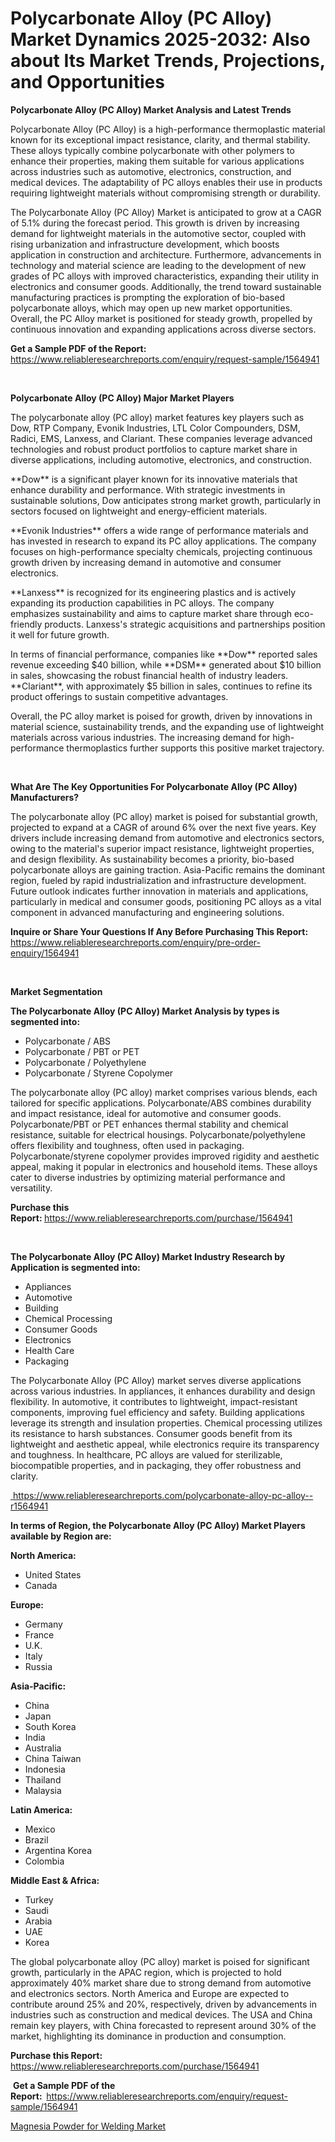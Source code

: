 <p><h1>Polycarbonate Alloy (PC Alloy) Market Dynamics 2025-2032: Also about Its Market Trends, Projections, and Opportunities</h1></p><p><strong>Polycarbonate Alloy (PC Alloy) Market Analysis and Latest Trends</strong></p>
<p><p>Polycarbonate Alloy (PC Alloy) is a high-performance thermoplastic material known for its exceptional impact resistance, clarity, and thermal stability. These alloys typically combine polycarbonate with other polymers to enhance their properties, making them suitable for various applications across industries such as automotive, electronics, construction, and medical devices. The adaptability of PC alloys enables their use in products requiring lightweight materials without compromising strength or durability.</p><p>The Polycarbonate Alloy (PC Alloy) Market is anticipated to grow at a CAGR of 5.1% during the forecast period. This growth is driven by increasing demand for lightweight materials in the automotive sector, coupled with rising urbanization and infrastructure development, which boosts application in construction and architecture. Furthermore, advancements in technology and material science are leading to the development of new grades of PC alloys with improved characteristics, expanding their utility in electronics and consumer goods. Additionally, the trend toward sustainable manufacturing practices is prompting the exploration of bio-based polycarbonate alloys, which may open up new market opportunities. Overall, the PC Alloy market is positioned for steady growth, propelled by continuous innovation and expanding applications across diverse sectors.</p></p>
<p><strong>Get a Sample PDF of the Report:&nbsp;</strong> <a href="https://www.reliableresearchreports.com/enquiry/request-sample/1564941?utm_campaign=1720&utm_medium=2&utm_source=Github&utm_content=ia&utm_term=02042025&utm_id=polycarbonate-alloy-pc-alloy">https://www.reliableresearchreports.com/enquiry/request-sample/1564941</a></p>
<p>&nbsp;</p>
<p><strong>Polycarbonate Alloy (PC Alloy) Major Market Players</strong></p>
<p><p>The polycarbonate alloy (PC alloy) market features key players such as Dow, RTP Company, Evonik Industries, LTL Color Compounders, DSM, Radici, EMS, Lanxess, and Clariant. These companies leverage advanced technologies and robust product portfolios to capture market share in diverse applications, including automotive, electronics, and construction.</p><p>**Dow** is a significant player known for its innovative materials that enhance durability and performance. With strategic investments in sustainable solutions, Dow anticipates strong market growth, particularly in sectors focused on lightweight and energy-efficient materials. </p><p>**Evonik Industries** offers a wide range of performance materials and has invested in research to expand its PC alloy applications. The company focuses on high-performance specialty chemicals, projecting continuous growth driven by increasing demand in automotive and consumer electronics.</p><p>**Lanxess** is recognized for its engineering plastics and is actively expanding its production capabilities in PC alloys. The company emphasizes sustainability and aims to capture market share through eco-friendly products. Lanxess's strategic acquisitions and partnerships position it well for future growth.</p><p>In terms of financial performance, companies like **Dow** reported sales revenue exceeding $40 billion, while **DSM** generated about $10 billion in sales, showcasing the robust financial health of industry leaders. **Clariant**, with approximately $5 billion in sales, continues to refine its product offerings to sustain competitive advantages.</p><p>Overall, the PC alloy market is poised for growth, driven by innovations in material science, sustainability trends, and the expanding use of lightweight materials across various industries. The increasing demand for high-performance thermoplastics further supports this positive market trajectory.</p></p>
<p>&nbsp;</p>
<p><strong>What Are The Key Opportunities For Polycarbonate Alloy (PC Alloy) Manufacturers?</strong></p>
<p><p>The polycarbonate alloy (PC alloy) market is poised for substantial growth, projected to expand at a CAGR of around 6% over the next five years. Key drivers include increasing demand from automotive and electronics sectors, owing to the material's superior impact resistance, lightweight properties, and design flexibility. As sustainability becomes a priority, bio-based polycarbonate alloys are gaining traction. Asia-Pacific remains the dominant region, fueled by rapid industrialization and infrastructure development. Future outlook indicates further innovation in materials and applications, particularly in medical and consumer goods, positioning PC alloys as a vital component in advanced manufacturing and engineering solutions.</p></p>
<p><strong>Inquire or Share Your Questions If Any Before Purchasing This Report:</strong> <a href="https://www.reliableresearchreports.com/enquiry/pre-order-enquiry/1564941?utm_campaign=1720&utm_medium=2&utm_source=Github&utm_content=ia&utm_term=02042025&utm_id=polycarbonate-alloy-pc-alloy">https://www.reliableresearchreports.com/enquiry/pre-order-enquiry/1564941</a></p>
<p>&nbsp;</p>
<p><strong>Market Segmentation</strong></p>
<p><strong>The Polycarbonate Alloy (PC Alloy) Market Analysis by types is segmented into:</strong></p>
<p><ul><li>Polycarbonate / ABS</li><li>Polycarbonate / PBT or PET</li><li>Polycarbonate / Polyethylene</li><li>Polycarbonate / Styrene Copolymer</li></ul></p>
<p><p>The polycarbonate alloy (PC alloy) market comprises various blends, each tailored for specific applications. Polycarbonate/ABS combines durability and impact resistance, ideal for automotive and consumer goods. Polycarbonate/PBT or PET enhances thermal stability and chemical resistance, suitable for electrical housings. Polycarbonate/polyethylene offers flexibility and toughness, often used in packaging. Polycarbonate/styrene copolymer provides improved rigidity and aesthetic appeal, making it popular in electronics and household items. These alloys cater to diverse industries by optimizing material performance and versatility.</p></p>
<p><strong>Purchase this Report:&nbsp;</strong><a href="https://www.reliableresearchreports.com/purchase/1564941?utm_campaign=1720&utm_medium=2&utm_source=Github&utm_content=ia&utm_term=02042025&utm_id=polycarbonate-alloy-pc-alloy">https://www.reliableresearchreports.com/purchase/1564941</a></p>
<p>&nbsp;</p>
<p><strong>The Polycarbonate Alloy (PC Alloy) Market Industry Research by Application is segmented into:</strong></p>
<p><ul><li>Appliances</li><li>Automotive</li><li>Building</li><li>Chemical Processing</li><li>Consumer Goods</li><li>Electronics</li><li>Health Care</li><li>Packaging</li></ul></p>
<p><p>The Polycarbonate Alloy (PC Alloy) market serves diverse applications across various industries. In appliances, it enhances durability and design flexibility. In automotive, it contributes to lightweight, impact-resistant components, improving fuel efficiency and safety. Building applications leverage its strength and insulation properties. Chemical processing utilizes its resistance to harsh substances. Consumer goods benefit from its lightweight and aesthetic appeal, while electronics require its transparency and toughness. In healthcare, PC alloys are valued for sterilizable, biocompatible properties, and in packaging, they offer robustness and clarity.</p></p>
<p><a href="https://www.reliableresearchreports.com/polycarbonate-alloy-pc-alloy--r1564941?utm_campaign=1720&utm_medium=2&utm_source=Github&utm_content=ia&utm_term=02042025&utm_id=polycarbonate-alloy-pc-alloy">&nbsp;https://www.reliableresearchreports.com/polycarbonate-alloy-pc-alloy--r1564941</a></p>
<p><strong>In terms of Region, the Polycarbonate Alloy (PC Alloy) Market Players available by Region are:</strong></p>
<p>
    <p> <strong> North America: </strong>
        <ul>
            <li>United States</li>
            <li>Canada</li>
        </ul>
        </p> 
    <p> <strong> Europe: </strong>
        <ul>
            <li>Germany</li>
            <li>France</li>
            <li>U.K.</li>
            <li>Italy</li>
            <li>Russia</li>
        </ul>
        </p> 
    <p> <strong> Asia-Pacific: </strong>
        <ul>
            <li>China</li>
            <li>Japan</li>
            <li>South Korea</li>
            <li>India</li>
            <li>Australia</li>
            <li>China Taiwan</li>
            <li>Indonesia</li>
            <li>Thailand</li>
            <li>Malaysia</li>
        </ul>
        </p> 
    <p> <strong> Latin America: </strong>
        <ul>
            <li>Mexico</li>
            <li>Brazil</li>
            <li>Argentina Korea</li>
            <li>Colombia</li>
        </ul>
        </p> 
    <p> <strong> Middle East & Africa: </strong>
        <ul>
            <li>Turkey</li>
            <li>Saudi</li>
            <li>Arabia</li>
            <li>UAE</li>
            <li>Korea</li>
        </ul>
    </p>
    </p>
<p><p>The global polycarbonate alloy (PC alloy) market is poised for significant growth, particularly in the APAC region, which is projected to hold approximately 40% market share due to strong demand from automotive and electronics sectors. North America and Europe are expected to contribute around 25% and 20%, respectively, driven by advancements in industries such as construction and medical devices. The USA and China remain key players, with China forecasted to represent around 30% of the market, highlighting its dominance in production and consumption.</p></p>
<p><strong>Purchase this Report: </strong><a href="https://www.reliableresearchreports.com/purchase/1564941?utm_campaign=1720&utm_medium=2&utm_source=Github&utm_content=ia&utm_term=02042025&utm_id=polycarbonate-alloy-pc-alloy">https://www.reliableresearchreports.com/purchase/1564941</a></p>
<p>&nbsp;<strong>Get a Sample PDF of the Report:&nbsp;&nbsp;</strong><a href="https://www.reliableresearchreports.com/enquiry/request-sample/1564941?utm_campaign=1720&utm_medium=2&utm_source=Github&utm_content=ia&utm_term=02042025&utm_id=polycarbonate-alloy-pc-alloy">https://www.reliableresearchreports.com/enquiry/request-sample/1564941</a></p>
<p><strong></strong></p>
<p><p><a href="https://github.com/mookiesville/Market-Research-Report-List-1/blob/main/magnesia-powder-for-welding-market.md?utm_campaign=1720&utm_medium=2&utm_source=Github&utm_content=ia&utm_term=02042025&utm_id=polycarbonate-alloy-pc-alloy">Magnesia Powder for Welding Market</a></p></p>